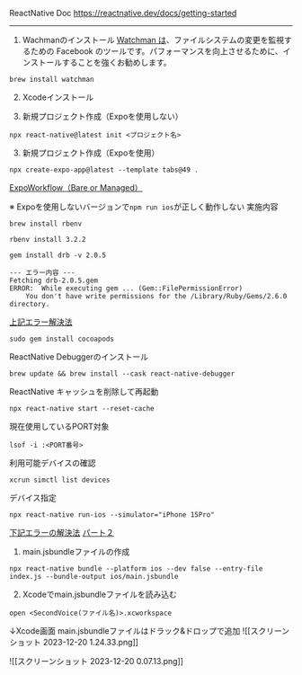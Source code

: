 ReactNative Doc
https://reactnative.dev/docs/getting-started
***

1. Wachmanのインストール
[Watchman は](https://facebook.github.io/watchman)、ファイルシステムの変更を監視するための Facebook のツールです。パフォーマンスを向上させるために、インストールすることを強くお勧めします。
```Homebrew
brew install watchman
```

2.  Xcodeインストール

3. 新規プロジェクト作成（Expoを使用しない）
```npm 
npx react-native@latest init <プロジェクト名>
```
3. 新規プロジェクト作成（Expoを使用）
```npm
npx create-expo-app@latest --template tabs@49 .
```

[ExpoWorkflow（Bare or Managed）](https://qiita.com/mildsummer/items/64d902c3a2cc58f1f590)



※ Expoを使用しないバージョンで`npm run ios`が正しく動作しない
実施内容
```npm
brew install rbenv
```

```npm
rbenv install 3.2.2
```

```npm
gem install drb -v 2.0.5

--- エラー内容 ---
Fetching drb-2.0.5.gem
ERROR:  While executing gem ... (Gem::FilePermissionError)
    You don't have write permissions for the /Library/Ruby/Gems/2.6.0 directory.
```
[上記エラー解決法](https://qiita.com/nishina555/items/63ebd4a508a09c481150)

```npm
sudo gem install cocoapods
```

ReactNative Debuggerのインストール
```npm
brew update && brew install --cask react-native-debugger
```

ReactNative キャッシュを削除して再起動
```npm
npx react-native start --reset-cache
```

現在使用しているPORT対象
```npm
lsof -i :<PORT番号>
```


利用可能デバイスの確認
```npm
xcrun simctl list devices
```
デバイス指定
```npm
npx react-native run-ios --simulator="iPhone 15Pro"
```

[下記エラーの解決法](https://stackoverflow.com/questions/57822215/main-jsbundle-file-showing-in-my-ios-project-but-still-throwing-no-bundle-url-p)
[パート２](https://qiita.com/nekoniki/items/c466997026883fb547ea)

1. main.jsbundleファイルの作成
```npm
npx react-native bundle --platform ios --dev false --entry-file index.js --bundle-output ios/main.jsbundle
```

2. Xcodeでmain.jsbundleファイルを読み込む
```npm
open <SecondVoice(ファイル名)>.xcworkspace
```

↓Xcode画面
main.jsbundleファイルはドラック&ドロップで追加
![[スクリーンショット 2023-12-20 1.24.33.png]]

![[スクリーンショット 2023-12-20 0.07.13.png]]
